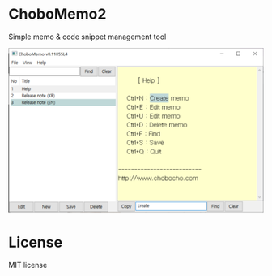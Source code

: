 # ChoboMemo2

Simple memo & code snippet management tool

![screen shot](https://github.com/chobocho/ChoboMemo2/blob/master/doc/screenshot.png)

# License

MIT license
